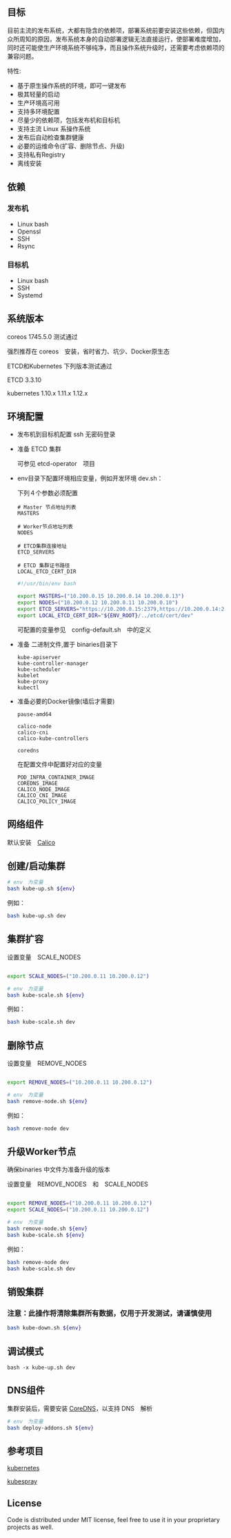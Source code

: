 ## 目标

目前主流的发布系统，大都有隐含的依赖项，部署系统前要安装这些依赖，但国内众所周知的原因，发布系统本身的自动部署逻辑无法直接运行，使部署难度增加，同时还可能使生产环境系统不够纯净，而且操作系统升级时，还需要考虑依赖项的兼容问题。

特性:
- 基于原生操作系统的环境，即可一键发布
- 极其轻量的启动
- 生产环境高可用
- 支持多环境配置
- 尽量少的依赖项，包括发布机和目标机
- 支持主流 Linux 系操作系统
- 发布后自动检查集群健康
- 必要的运维命令(扩容、删除节点、升级)
- 支持私有Registry
- 离线安装

## 依赖

### 发布机

- Linux bash
- Openssl
- SSH
- Rsync

### 目标机

- Linux bash
- SSH
- Systemd

## 系统版本

coreos 1745.5.0 测试通过

强烈推荐在 coreos　安装，省时省力、坑少、Docker原生态

ETCD和Kubernetes 下列版本测试通过　

ETCD 3.3.10

kubernetes 1.10.x 1.11.x 1.12.x


## 环境配置

- 发布机到目标机配置 ssh 无密码登录

- 准备 ETCD 集群
    
    可参见 etcd-operator　项目

- env目录下配置环境相应变量，例如开发环境 dev.sh：

    下列４个参数必须配置

    ```
    # Master 节点地址列表
    MASTERS

    # Worker节点地址列表
    NODES

    # ETCD集群连接地址
    ETCD_SERVERS

    # ETCD 集群证书路径
    LOCAL_ETCD_CERT_DIR
    ```

    ```bash
    #!/usr/bin/env bash

    export MASTERS=("10.200.0.15 10.200.0.14 10.200.0.13")
    export NODES=("10.200.0.12 10.200.0.11 10.200.0.10")
    export ETCD_SERVERS="https://10.200.0.15:2379,https://10.200.0.14:2379,https://10.200.0.13:2379"
    export LOCAL_ETCD_CERT_DIR="${ENV_ROOT}/../etcd/cert/dev"
    ```

    可配置的变量参见　config-default.sh　中的定义

- 准备 二进制文件,置于 binaries目录下
    ```
    kube-apiserver 
    kube-controller-manager 
    kube-scheduler 
    kubelet 
    kube-proxy 
    kubectl
    ```


- 准备必要的Docker镜像(墙后才需要)

    ```
    pause-amd64
    
    calico-node
    calico-cni
    calico-kube-controllers
    
    coredns
    ```

    在配置文件中配置好对应的变量　

    ```
    POD_INFRA_CONTAINER_IMAGE
    COREDNS_IMAGE
    CALICO_NODE_IMAGE
    CALICO_CNI_IMAGE
    CALICO_POLICY_IMAGE
    ```

## 网络组件

默认安装　[Calico](https://www.projectcalico.org/)


## 创建/启动集群

```bash
# env　为变量
bash kube-up.sh ${env}
```

例如：

```bash
bash kube-up.sh dev
```

## 集群扩容

设置变量　SCALE_NODES

```bash

export SCALE_NODES=("10.200.0.11 10.200.0.12")

# env　为变量
bash kube-scale.sh ${env}
```

例如：

```bash
bash kube-scale.sh dev
```

## 删除节点

设置变量　REMOVE_NODES

```bash

export REMOVE_NODES=("10.200.0.11 10.200.0.12")

# env　为变量
bash remove-node.sh ${env}
```

例如：

```bash
bash remove-node dev
```

## 升级Worker节点

确保binaries 中文件为准备升级的版本

设置变量　REMOVE_NODES　和　SCALE_NODES

```bash

export REMOVE_NODES=("10.200.0.11 10.200.0.12")
export SCALE_NODES=("10.200.0.11 10.200.0.12")

# env　为变量
bash remove-node.sh ${env}
bash kube-scale.sh ${env}

```

例如：

```bash
bash remove-node dev
bash kube-scale.sh dev
```

## 销毁集群

### **注意：此操作将清除集群所有数据，仅用于开发测试，请谨慎使用**


```bash
bash kube-down.sh ${env}
```

## 调试模式

```
bash -x kube-up.sh dev
```


## DNS组件

集群安装后，需要安装 [CoreDNS](https://coredns.io/)，以支持 DNS　解析

```bash
# env　为变量
bash deploy-addons.sh ${env}
```


## 参考项目

[kubernetes](https://github.com/kubernetes/kubernetes)

[kubespray](https://github.com/kubernetes-incubator/kubespray)

## License

Code is distributed under MIT license, feel free to use it in your proprietary projects as well.